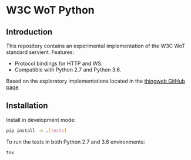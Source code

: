 # W3C WoT Python

## Introduction

This repository contains an experimental implementation of the W3C WoT standard servient. Features:

* Protocol bindings for HTTP and WS.
* Compatible with Python 2.7 and Python 3.6.

Based on the exploratory implementations located in the [thingweb GitHub page](https://github.com/thingweb).

## Installation

Install in development mode:

```bash
pip install -e .[tests]
```

To run the tests in both Python 2.7 and 3.6 environments:

```bash
tox
```
